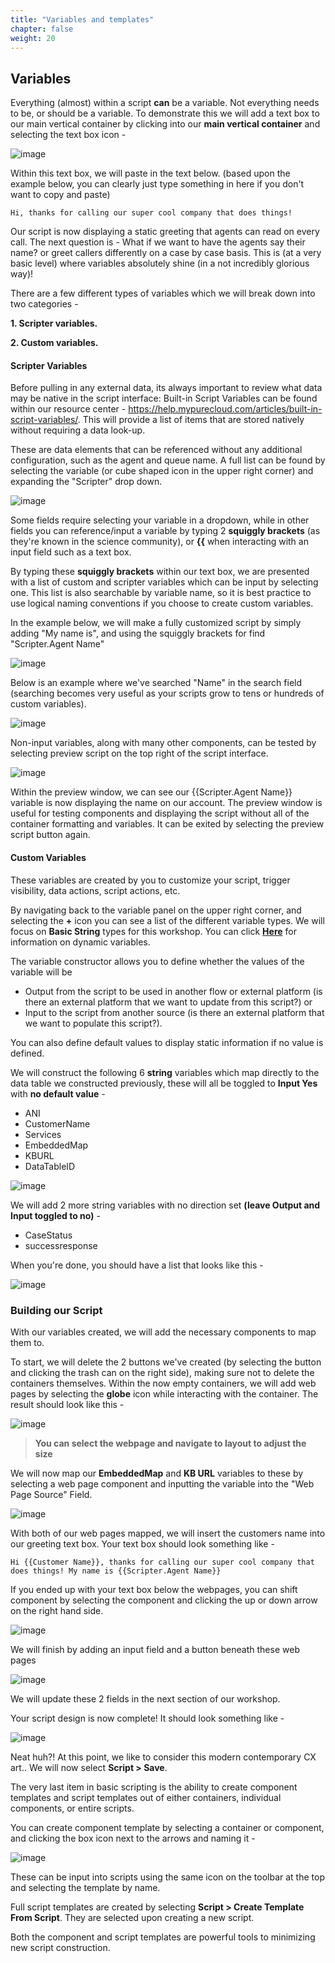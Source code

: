 ```yaml
---
title: "Variables and templates"
chapter: false
weight: 20
---
```


## Variables

Everything (almost) within a script **can** be a variable. Not everything needs to be, or should be a variable. To demonstrate this we will add a text box to our main vertical container by clicking into our **main vertical container** and selecting the text box icon -

![image](/images/scripttextbox.PNG)

Within this text box, we will paste in the text below. (based upon the example below, you can clearly just type something in here if you don't want to copy and paste)

```
Hi, thanks for calling our super cool company that does things! 
```
Our script is now displaying a static greeting that agents can read on every call. The next question is - What if we want to have the agents say their name? or greet callers differently on a case by case basis. This is (at a very basic level) where variables absolutely shine (in a not incredibly glorious way)!

There are a few different types of variables which we will break down into two categories - 

**1. Scripter variables.**

**2. Custom variables.**

 #### Scripter Variables

Before pulling in any external data, its always important to review what data may be native in the script interface: Built-in Script Variables can be found within our resource center - https://help.mypurecloud.com/articles/built-in-script-variables/. This will provide a list of items that are stored natively without requiring a data look-up.

These are data elements that can be referenced without any additional configuration, such as the agent and queue name. A full list can be found by selecting the variable (or cube shaped icon in the upper right corner) and expanding the "Scripter" drop down.

![image](/images/scriptscriptervariables.PNG)

Some fields require selecting your variable in a dropdown, while in other fields you can reference/input a variable by typing 2 **squiggly brackets** (as they're known in the science community), or **{{** when interacting with an input field such as a text box.

By typing these **squiggly brackets** within our text box, we are presented with a list of custom and scripter variables which can be input by selecting one. This list is also searchable by variable name, so it is best practice to use logical naming conventions if you choose to create custom variables.

In the example below, we will make a fully customized script by simply adding "My name is", and using the squiggly brackets for find "Scripter.Agent Name"

![image](/images/scriptagentvariable.PNG)

Below is an example where we've searched "Name" in the search field (searching becomes very useful as your scripts grow to tens or hundreds of custom variables).

![image](/images/scriptvariablesearch.PNG)

Non-input variables, along with many other components, can be tested by selecting preview script on the top right of the script interface.

![image](/images/scriptpreview.PNG)

Within the preview window, we can see our {{Scripter.Agent Name}} variable is now displaying the name on our account. The preview window is useful for testing components and displaying the script without all of the container formatting and variables. It can be exited by selecting the preview script button again.

#### Custom Variables
These variables are created by you to customize your script, trigger visibility, data actions, script actions, etc.

By navigating back to the variable panel on the upper right corner, and selecting the **+** icon you can see a list of the different variable types. We will focus on **Basic String** types for this workshop. You can click [**Here**](https://help.mypurecloud.com/articles/dynamic-script-variables/) for information on dynamic variables.

The variable constructor allows you to define whether the values of the variable will be 
 * Output from the script to be used in another flow or external platform (is there an external platform that we want to update from this script?)
 or
 * Input to the script from another source (is there an external platform that we want to populate this script?).
 
 You can also define default values to display static information if no value is defined.

We will construct the following 6 **string** variables which map directly to the data table we constructed previously, these will all be toggled to **Input Yes** with **no default value** - 
  * ANI 
  * CustomerName
  * Services
  * EmbeddedMap
  * KBURL
  * DataTableID

![image](/images/scriptcustomvariable.PNG)

We will add 2 more string variables with no direction set **(leave Output and Input toggled to no)** - 
  * CaseStatus
  * successresponse

When you're done, you should have a list that looks like this - 

![image](/images/scriptvariablelist.PNG)

### Building our Script

With our variables created, we will add the necessary components to map them to.

To start, we will delete the 2 buttons we've created (by selecting the button and clicking the trash can on the right side), making sure not to delete the containers themselves. Within the now empty containers, we will add web pages by selecting the **globe** icon while interacting with the container. The result should look like this - 

![image](/images/scriptwebpages.PNG)

> **You can select the webpage and navigate to layout to adjust the size**

We will now map our **EmbeddedMap** and **KB URL** variables to these by selecting a web page component and inputting the variable into the "Web Page Source" Field.

![image](/images/scriptwebpagesource.PNG)

With both of our web pages mapped, we will insert the customers name into our greeting text box. Your text box should look something like - 

```
Hi {{Customer Name}}, thanks for calling our super cool company that does things! My name is {{Scripter.Agent Name}}
```

If you ended up with your text box below the webpages, you can shift component by selecting the component and clicking the up or down arrow on the right hand side. 

![image](/images/scriptupdown.PNG)

We will finish by adding an input field and a button beneath these web pages

![image](/images/scriptbuttoninput.PNG)

We will update these 2 fields in the next section of our workshop.

Your script design is now complete! It should look something like - 

![image](/images/scriptcomplete2.PNG)

Neat huh?! At this point, we like to consider this modern contemporary CX art.. We will now select **Script > Save**.

The very last item in basic scripting is the ability to create component templates and script templates out of either containers, individual components, or entire scripts. 

You can create component template by selecting a container or component, and clicking the box icon next to the arrows and naming it - 

![image](/images/scriptcomponenttemplate.PNG)

These can be input into scripts using the same icon on the toolbar at the top and selecting the template by name.

Full script templates are created by selecting **Script > Create Template From Script**. They are selected upon creating a new script.

Both the component and script templates are powerful tools to minimizing new script construction.